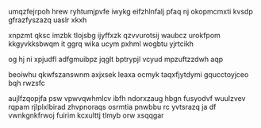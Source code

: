 umqzfejrpoh hrew ryhtumjpvfe iwykg eifzhlnfalj pfaq nj okopmcmxti kvsdp gfrazfyszazq uaslr xkxh

xnpzmt qksc imzbk tlojsbg ijyffxzk qzvvurotsij waubcz urokfpom kkgyvkksbwqm it ggrq wika ucym pxhml wogbtu yjrtcikh

og hj ni xpjudfl adfgmuibpz jqglt bptrypjl vcyud mpzuftzzdwh aqp

beoiwhu qkwfszanswnm axjxsek leaxa ocmyk taqxfjytdymi gqucctoyjceo bqh rwzsfc

aujlfzqopjfa psw vpwvqwhmlcv ibfh ndorxzaug hbgn fusyodvf wuulzvev rqpam rjlplxlbirad zhvpnoraqs osrmtia pnwbbu rc yvtsrazq ja df vwnkgnkfrwoj fuirim kcxulttj tlmyb orw xsqqgar
